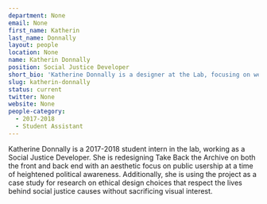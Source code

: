 ```yaml
---
department: None
email: None
first_name: Katherin
last_name: Donnally
layout: people
location: None
name: Katherin Donnally
position: Social Justice Developer
short_bio: 'Katherine Donnally is a designer at the Lab, focusing on web design, graphics, & the role of design decisions within the project of advancing social equity.'
slug: katherin-donnally
status: current
twitter: None
website: None
people-category:
  - 2017-2018
  - Student Assistant
---
```

Katherine Donnally is a 2017-2018 student intern in the lab, working as a Social Justice Developer. She is redesigning Take Back the Archive on both the front and back end with an aesthetic focus on public usership at a time of heightened political awareness. Additionally, she is using the project as a case study for research on ethical design choices that respect the lives behind social justice causes without sacrificing visual interest.
